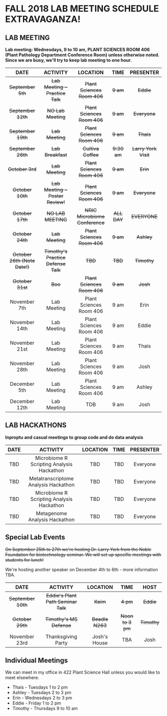 # FALL 2018 LAB MEETING SCHEDULE EXTRAVAGANZA!

## __LAB MEETING__

__Lab meeting: Wednesdays, 9 to 10 am, PLANT SCIENCES ROOM 406 (Plant Pathology Department Conference Room) unless otherwise noted. Since we are busy, we'll try to keep lab meeting to one hour.__

**DATE** | **ACTIVITY** | **LOCATION** | **TIME** | **PRESENTER**
:-----:|:-----:|:-----:|:-----:|:-----:
~~September 5th~~ | ~~Lab Meeting - Practice Talk~~ | ~~Plant Sciences Room 406~~ | ~~9 am~~ | ~~Eddie~~
~~September 12th~~ | ~~NO Lab Meeting~~ | ~~Plant Sciences Room 406~~ | ~~9 am~~ | ~~Everyone~~
~~September 19th~~ | ~~Lab Meeting~~ | ~~Plant Sciences Room 406~~ | ~~9 am~~ | ~~Thais~~
~~September 26th~~ | ~~Lab Breakfast~~ | ~~Cultiva Coffee~~ | ~~9:30 am~~ | ~~Larry York Visit~~
~~October 3rd~~ | ~~Lab Meeting~~ | ~~Plant Sciences Room 406~~ | ~~9 am~~ | ~~Erin~~
~~October 10th~~ | ~~Lab Meeting - Poster Review!~~ | ~~Plant Sciences Room 406~~ | ~~9 am~~ | ~~Everyone~~
~~October 17th~~ | ~~NO LAB MEETING~~ | ~~NRIC Microbiome Conference~~ | ~~ALL DAY~~ | ~~EVERYONE~~
~~October 24th~~ | ~~Lab Meeting~~ | ~~Plant Sciences Room 406~~ | ~~9 am~~ | ~~Ashley~~
~~October 26th (Note Date!)~~ | ~~Timothy's Practice Defense Talk~~ | ~~TBD~~ | ~~TBD~~ | ~~Timothy~~
~~October 31st~~ | ~~Boo~~ | ~~Plant Sciences Room 406~~ | ~~9 am~~ | ~~Josh~~
November 7th | Lab Meeting | Plant Sciences Room 406 | 9 am | Erin
November 14th | Lab Meeting | Plant Sciences Room 406 | 9 am | Eddie
November 21st | Lab Meeting | Plant Sciences Room 406 | 9 am | Thais
November 28th | Lab Meeting | Plant Sciences Room 406 | 9 am | Josh
December 5th | Lab Meeting | Plant Sciences Room 406 | 9 am | Ashley
December 12th | Lab Meeting | TDB | 9 am | Josh


## __LAB HACKATHONS__

__Inproptu and casual meetings to group code and do data analysis__

**DATE** | **ACTIVITY** | **LOCATION** | **TIME** | **PRESENTER**
:-----:|:-----:|:-----:|:-----:|:-----:
TBD | Microbiome R Scripting Analysis Hackathon | TBD | TBD | Everyone
TBD | Metatranscriptome Analysis Hackathon | TBD | TBD | Everyone
TBD | Microbiome R Scripting Analysis Hackathon | TBD | TBD | Everyone
TBD | Metagenome Analysis Hackathon | TBD | TBD | Everyone


## __Special Lab Events__

~~On September 25th to 27th we're hosting Dr. Larry York from the Noble Foundation for biotechnology seminar. We will set up specific meetings with students for lunch!~~

We're hosting another speaker on December 4th to 6th - more information TBA.

**DATE** | **ACTIVITY** | **LOCATION** | **TIME** | **HOST**
:-----:|:-----:|:-----:|:-----:|:-----:
~~September 10th~~ | ~~Eddie's Plant Path Seminar Talk~~ | ~~Keim~~ | ~~4 pm~~ | ~~Eddie~~
~~October 29th~~ | ~~Timothy's MS Defense~~ | ~~Beadle N263~~ | ~~Noon to 3 pm~~ | ~~Timothy~~
November 23rd | Thanksgiving Party | Josh's House | TBA | Josh


## __Individual Meetings__

We can meet in my office in 422 Plant Science Hall unless you would like to meet elsewhere. 

* Thais - Tuesdays 1 to 2 pm
* Ashley - Tuesdays 2 to 3 pm
* Erin - Wednesdays 2 to 3 pm
* Eddie - Friday 1 to 2 pm
* Timothy - Thursdays 9 to 10 am
